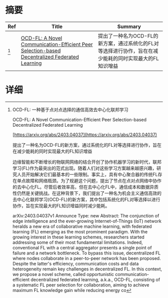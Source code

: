 # 摘要

| Ref | Title | Summary |
| --- | --- | --- |
| [^1] | [OCD-FL: A Novel Communication-Efficient Peer Selection-based Decentralized Federated Learning](https://arxiv.org/abs/2403.04037) | 提出了一种名为OCD-FL的新方案，通过系统化的FL对等选择进行协作，旨在在减少能耗的同时实现最大的FL知识增益 |

# 详细

[^1]: OCD-FL: 一种基于点对点选择的通信高效去中心化联邦学习

    OCD-FL: A Novel Communication-Efficient Peer Selection-based Decentralized Federated Learning

    [https://arxiv.org/abs/2403.04037](https://arxiv.org/abs/2403.04037)

    提出了一种名为OCD-FL的新方案，通过系统化的FL对等选择进行协作，旨在在减少能耗的同时实现最大的FL知识增益

    

    边缘智能和不断增长的物联网网络的结合开创了协作机器学习的新时代，联邦学习(FL)作为最突出的范式出现。随着人们对这些学习方案越来越感兴趣，研究人员开始解决它们最基本的一些限制。事实上，具有中心聚合器的传统FL存在单点故障和网络瓶颈。为了规避这个问题，提出了节点在点对点网络中协作的去中心化FL。尽管后者效率高，但在去中心化FL中，通信成本和数据异质性仍然是关键挑战。在这种背景下，我们提出了一种名为机会主义通信高效的去中心化联邦学习(OCD-FL)的新方案，其中包括系统化的FL对等选择以进行协作，旨在实现最大的FL知识增益同时减少能耗。

    arXiv:2403.04037v1 Announce Type: new  Abstract: The conjunction of edge intelligence and the ever-growing Internet-of-Things (IoT) network heralds a new era of collaborative machine learning, with federated learning (FL) emerging as the most prominent paradigm. With the growing interest in these learning schemes, researchers started addressing some of their most fundamental limitations. Indeed, conventional FL with a central aggregator presents a single point of failure and a network bottleneck. To bypass this issue, decentralized FL where nodes collaborate in a peer-to-peer network has been proposed. Despite the latter's efficiency, communication costs and data heterogeneity remain key challenges in decentralized FL. In this context, we propose a novel scheme, called opportunistic communication-efficient decentralized federated learning, a.k.a., OCD-FL, consisting of a systematic FL peer selection for collaboration, aiming to achieve maximum FL knowledge gain while reducing energy co
    

